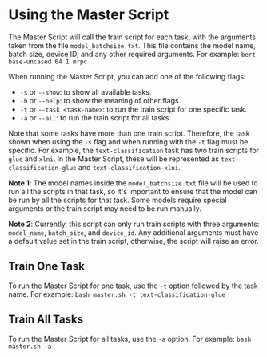 # Using the Master Script
The Master Script will call the train script for each task, with the arguments taken from the file `model_batchsize.txt`. This file contains the model name, batch size, device ID, and any other required arguments. For example: `bert-base-uncased 64 1 mrpc`

When running the Master Script, you can add one of the following flags:
- `-s` or `--show`: to show all available tasks.
- `-h` or `--help`: to show the meaning of other flags.
- `-t` or `--task <task-name>`: to run the train script for one specific task.
- `-a` or `--all`: to run the train script for all tasks.

Note that some tasks have more than one train script. Therefore, the task shown when using the `-s` flag and when running with the `-t` flag must be specific. For example, the `text-classification` task has two train scripts for `glue` and `xlni`. In the Master Script, these will be represented as `text-classification-glue` and `text-classification-xlni`.

**Note 1**: The model names inside the `model_batchsize.txt` file will be used to run all the scripts in that task, so it's important to ensure that the model can be run by all the scripts for that task. Some models require special arguments or the train script may need to be run manually.

**Note 2**: Currently, this script can only run train scripts with three arguments: `model_name`, `batch_size`, and `device_id`. Any additional arguments must have a default value set in the train script, otherwise, the script will raise an error.

## Train One Task
To run the Master Script for one task, use the `-t` option followed by the task name. For example: `bash master.sh -t text-classification-glue`

## Train All Tasks
To run the Master Script for all tasks, use the `-a` option. For example: `bash master.sh -a`